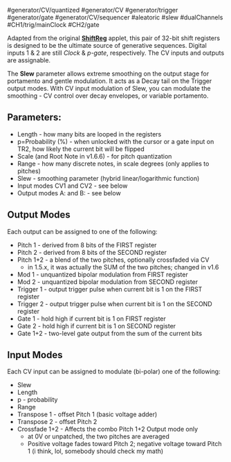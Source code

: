 #generator/CV/quantized #generator/CV #generator/trigger #generator/gate #generator/CV/sequencer #aleatoric #slew #dualChannels #CH1/trig/mainClock #CH2/gate

Adapted from the original [**ShiftReg**](https://github.com/Chysn/O_C-HemisphereSuite/wiki/Shift-Register-(formerly-Turing)) applet, this pair of 32-bit shift registers is designed to be the ultimate source of generative sequences. Digital inputs 1 & 2 are still _Clock_ & _p-gate_, respectively. The CV inputs and outputs are assignable.

The **Slew** parameter allows extreme smoothing on the output stage for portamento and gentle modulation. It acts as a Decay tail on the Trigger output modes. With CV input modulation of Slew, you can modulate the smoothing - CV control over decay envelopes, or variable portamento.

## Parameters:
* Length - how many bits are looped in the registers
* p=Probability (%) - when unlocked with the cursor or a gate input on TR2, how likely the current bit will be flipped
* Scale (and Root Note in v1.6.6) - for pitch quantization
* Range - how many discrete notes, in scale degrees (only applies to pitches)
* Slew - smoothing parameter (hybrid linear/logarithmic function)
* Input modes CV1 and CV2 - see below
* Output modes A: and B: - see below

## Output Modes
Each output can be assigned to one of the following:
* Pitch 1 - derived from 8 bits of the FIRST register
* Pitch 2 - derived from 8 bits of the SECOND register
* Pitch 1+2 - a blend of the two pitches, optionally crossfaded via CV
  - in 1.5.x, it was actually the SUM of the two pitches; changed in v1.6
* Mod 1 - unquantized bipolar modulation from FIRST register
* Mod 2 - unquantized bipolar modulation from SECOND register
* Trigger 1 - output trigger pulse when current bit is 1 on the FIRST register
* Trigger 2 - output trigger pulse when current bit is 1 on the SECOND register
* Gate 1 - hold high if current bit is 1 on FIRST register
* Gate 2 - hold high if current bit is 1 on SECOND register
* Gate 1+2 - two-level gate output from the sum of the current bits

## Input Modes
Each CV input can be assigned to modulate (bi-polar) one of the following:
* Slew
* Length
* p - probability
* Range
* Transpose 1 - offset Pitch 1 (basic voltage adder)
* Transpose 2 - offset Pitch 2
* Crossfade 1+2 - Affects the combo Pitch 1+2 Output mode only
  - at 0V or unpatched, the two pitches are averaged
  - Positive voltage fades toward Pitch 2; negative voltage toward Pitch 1 (i think, lol, somebody should check my math)
